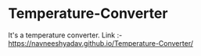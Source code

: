# Temperature-Converter
It's a temperature converter.
Link :-https://navneeshyadav.github.io/Temperature-Converter/
